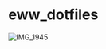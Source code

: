 # eww_dotfiles
![IMG_1945](https://github.com/Tail-R/eww_dotfiles/assets/132870183/cd33a482-617c-40da-83d1-9bc224ba005c)
